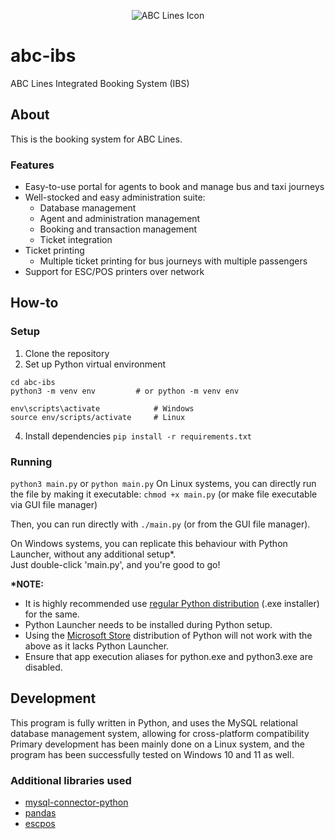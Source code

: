 
<p align='center'> <img src='https://github.com/lvek4096/abc-ibs/assets/133903654/ecb1918c-20d0-4a13-a692-694cd3ac7cbf' alt='ABC Lines Icon'> </p>

# abc-ibs
 ABC Lines Integrated Booking System (IBS)
## About
This is the booking system for ABC Lines. 
### Features
 - Easy-to-use portal for agents to book and manage bus and taxi journeys
 - Well-stocked and easy administration suite:
	 - Database management
	 - Agent and administration management
	 - Booking and transaction management
	- Ticket integration
- Ticket printing
	- Multiple ticket printing for bus journeys with multiple passengers
- Support for ESC/POS printers over network
## How-to
### Setup
1. Clone the repository
2. Set up Python virtual environment
```
cd abc-ibs
python3 -m venv env			# or python -m venv env

env\scripts\activate			# Windows
source env/scripts/activate		# Linux
```
4. Install dependencies
```pip install -r requirements.txt```
### Running 
```python3 main.py``` or ```python main.py```
On Linux systems, you can directly run the file by making it executable:
```chmod +x main.py```	(or make file executable via GUI file manager)

Then, you can run directly with  ```./main.py``` (or from the GUI file manager).

On Windows systems, you can replicate this behaviour with Python Launcher, without any additional setup*.<br>
Just double-click 'main.py', and you're good to go!

<b>*NOTE:</b>
- It is highly recommended use <a href="https://www.python.org/downloads">regular Python distribution</a> (.exe installer) for the same.
- Python Launcher needs to be installed during Python setup. 
- Using the <a href="https://apps.microsoft.com/store/detail/python-311/9NRWMJP3717K">Microsoft Store</a> distribution of Python will not work with the above as it lacks Python Launcher.
- Ensure that app execution aliases for python.exe and python3.exe are disabled.

## Development
This program is fully written in Python, and uses the MySQL relational database management system, allowing for cross-platform compatibility
Primary development has been mainly done on a Linux system, and the program has been successfully tested on Windows 10 and 11 as well.
### Additional libraries used
 - [mysql-connector-python](https://dev.mysql.com/doc/connector-python/en/)
 - [pandas](https://pandas.pydata.org/)
 - [escpos](https://github.com/python-escpos/python-escpos)
